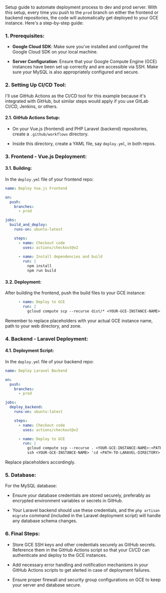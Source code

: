 Setup guide to automate deployment process to dev and prod server. 
With this setup, every time you push to the `prod` branch on either the frontend or backend repositories, the code will automatically get deployed to your GCE instance.
Here's a step-by-step guide:

### 1. **Prerequisites**:

- **Google Cloud SDK**: Make sure you've installed and configured the Google Cloud SDK on your local machine.
  
- **Server Configuration**: Ensure that your Google Compute Engine (GCE) instances have been set up correctly and are accessible via SSH. Make sure your MySQL is also appropriately configured and secure.

### 2. **Setting Up CI/CD Tool**:
   
I'll use GitHub Actions as the CI/CD tool for this example because it's integrated with GitHub, but similar steps would apply if you use GitLab CI/CD, Jenkins, or others.

#### 2.1. **GitHub Actions Setup**:

- On your Vue.js (frontend) and PHP Laravel (backend) repositories, create a `.github/workflows` directory.
  
- Inside this directory, create a YAML file, say `deploy.yml`, in both repos.

### 3. **Frontend - Vue.js Deployment**:

#### 3.1. **Building**:

In the `deploy.yml` file of your frontend repo:

```yaml
name: Deploy Vue.js Frontend

on:
  push:
    branches:
      - prod

jobs:
  build_and_deploy:
    runs-on: ubuntu-latest

    steps:
      - name: Checkout code
        uses: actions/checkout@v2
      
      - name: Install dependencies and build
        run: |
          npm install
          npm run build
```

#### 3.2. **Deployment**:

After building the frontend, push the build files to your GCE instance:

```yaml
      - name: Deploy to GCE
        run: |
          gcloud compute scp --recurse dist/* <YOUR-GCE-INSTANCE-NAME>:<PATH-TO-WEB-DIRECTORY> --zone=<YOUR-GCE-ZONE>
```

Remember to replace placeholders with your actual GCE instance name, path to your web directory, and zone.

### 4. **Backend - Laravel Deployment**:

#### 4.1. **Deployment Script**:

In the `deploy.yml` file of your backend repo:

```yaml
name: Deploy Laravel Backend

on:
  push:
    branches:
      - prod

jobs:
  deploy_backend:
    runs-on: ubuntu-latest

    steps:
      - name: Checkout code
        uses: actions/checkout@v2

      - name: Deploy to GCE
        run: |
          gcloud compute scp --recurse . <YOUR-GCE-INSTANCE-NAME>:<PATH-TO-LARAVEL-DIRECTORY> --zone=<YOUR-GCE-ZONE>
          ssh <YOUR-GCE-INSTANCE-NAME> 'cd <PATH-TO-LARAVEL-DIRECTORY> && composer install && php artisan migrate'
```

Replace placeholders accordingly.

### 5. **Database**:

For the MySQL database:

- Ensure your database credentials are stored securely, preferably as encrypted environment variables or secrets in GitHub.
  
- Your Laravel backend should use these credentials, and the `php artisan migrate` command (included in the Laravel deployment script) will handle any database schema changes.

### 6. **Final Steps**:

- Store GCE SSH keys and other credentials securely as GitHub secrets. Reference them in the GitHub Actions script so that your CI/CD can authenticate and deploy to the GCE instances.

- Add necessary error handling and notification mechanisms in your GitHub Actions scripts to get alerted in case of deployment failures.

- Ensure proper firewall and security group configurations on GCE to keep your server and database secure.

